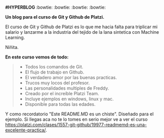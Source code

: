 <strong> #HYPERBLOG </strong>
:bowtie: :bowtie: :bowtie: :bowtie: 


<strong><p>Un blog para el curso de Git y Github de Platzi.<p></strong>
</p>El curso de Git y Github de Platzi es lo que me hacia falta para triplicar mi salario y lanzarme a la industria del tejido de la lana sintetica con Machine Learning.<p>
 Niñita.


<strong> En este curso vemos de todo: </strong>
> - Todos los comandos de Git.
> - El flujo de trabajo en Github.
> - El verdadero amor por las buenas practicas.
> - Trucos muy locos del profesor.
> - Las personalidades multiples de Freddy.
> - Creado por el increíble Platzi Team.
> - Incluye ejemplos en windows, linux y mac.
> - Disponible para todas las edades.

Y como recordatorio "Este README.MD es un chiste". Diseñado para el ejemplo. Si llegas aca no te lo tomes en serio mejor ve a ver el curso https://platzi.com/clases/1557-git-github/19977-readmemd-es-una-excelente-practica/. 

